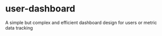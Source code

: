 # user-dashboard
A simple but complex and efficient dashboard design for users or metric data tracking
